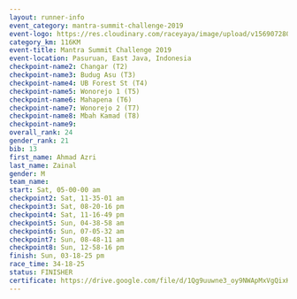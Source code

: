 ```yaml
---
layout: runner-info 
event_category: mantra-summit-challenge-2019 
event-logo: https://res.cloudinary.com/raceyaya/image/upload/v1569072809/logo/mantra-image_segrbx.jpg
category_km: 116KM 
event-title: Mantra Summit Challenge 2019 
event-location: Pasuruan, East Java, Indonesia 
checkpoint-name2: Changar (T2) 
checkpoint-name3: Budug Asu (T3) 
checkpoint-name4: UB Forest St (T4) 
checkpoint-name5: Wonorejo 1 (T5) 
checkpoint-name6: Mahapena (T6) 
checkpoint-name7: Wonorejo 2 (T7) 
checkpoint-name8: Mbah Kamad (T8) 
checkpoint-name9: 
overall_rank: 24
gender_rank: 21
bib: 13
first_name: Ahmad Azri
last_name: Zainal
gender: M
team_name: 
start: Sat, 05-00-00 am
checkpoint2: Sat, 11-35-01 am
checkpoint3: Sat, 08-20-16 pm
checkpoint4: Sat, 11-16-49 pm
checkpoint5: Sun, 04-38-58 am
checkpoint6: Sun, 07-05-32 am
checkpoint7: Sun, 08-48-11 am
checkpoint8: Sun, 12-58-16 pm
finish: Sun, 03-18-25 pm
race_time: 34-18-25
status: FINISHER
certificate: https://drive.google.com/file/d/1Qg9uuwne3_oy9NWApMxVgQixKwWyK_3K/view?usp=sharing
---
```

